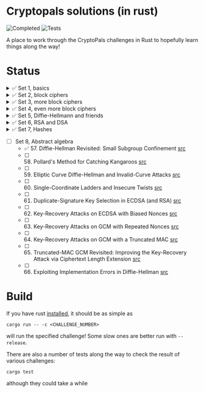 # Cryptopals solutions (in rust)

![Completed](https://img.shields.io/github/v/tag/tveness/cryptopals?label=completed%20to%20challenge&style=for-the-badge)
![Tests](https://img.shields.io/github/actions/workflow/status/tveness/cryptopals/rust.yml?label=Tests&style=for-the-badge)

A place to work through the CryptoPals challenges in Rust to hopefully learn things along the way!

# Status

<details>
<summary>✅ Set 1, basics</summary>

- ✅ 1. Convert hex to base64 [src](src/set1/challenge01.rs)
- ✅ 2. Fixed XOR [src](src/set1/challenge02.rs)
- ✅ 3. Single-byte XOR cipher [src](src/set1/challenge03.rs)
- ✅ 4. Detect single-character XOR [src](src/set1/challenge04.rs)
- ✅ 5. Implement repeating-key XOR [src](src/set1/challenge05.rs)
- ✅ 6. Break repeating-key XOR [src](src/set1/challenge06.rs)
- ✅ 7. AES in ECB mode [src](src/set1/challenge07.rs)
- ✅ 8. Detect AES in ECB mode [src](src/set1/challenge08.rs)

</details>
<details>
<summary>✅ Set 2, block ciphers</summary>

- ✅ 9. Implement PKCS#7 padding [src](src/set2/challenge09.rs)
- ✅ 10. Implement CBC mode [src](src/set2/challenge10.rs)
- ✅ 11. An ECB/CBC detection oracle [src](src/set2/challenge11.rs)
- ✅ 12. Byte-at-a-time ECB decryption (Simple) [src](src/set2/challenge12.rs)
- ✅ 13. ECB cut-and-paste [src](src/set2/challenge13.rs)
- ✅ 14. Byte-at-a-time ECB decryption (Harder) [src](src/set2/challenge14.rs)
- ✅ 15. PKCS#7 padding validation [src](src/set2/challenge15.rs)
- ✅ 16. CBC bitflipping attacks [src](src/set2/challenge16.rs)
</details>
<details>
<summary>✅ Set 3, more block ciphers</summary>

- ✅ 17. The CBC padding oracle [src](src/set3/challenge17.rs)
- ✅ 18. Implement CTR, the stream cipher mode [src](src/set3/challenge18.rs)
- ✅ 19. Break fixed-nonce CTR mode using substitutions [src](src/set3/challenge19.rs)
- ✅ 20. Break fixed-nonce CTR statistically [src](src/set3/challenge20.rs)
- ✅ 21. Implement the MT19937 Mersenne Twister RNG [src](src/set3/challenge21.rs)
- ✅ 22. Crack an MT19937 seed [src](src/set3/challenge22.rs)
- ✅ 23. Clone an MT19937 RNG from its output [src](src/set3/challenge23.rs)
- ✅ 24. Create the MT19937 stream cipher and break it [src](src/set3/challenge24.rs)
</details>
<details>
<summary>✅ Set 4, even more block ciphers</summary>

- ✅ 25. Break "random access read/write" AES CTR [src](src/set4/challenge25.rs)
- ✅ 26. CTR bitflipping [src](src/set4/challenge26.rs)
- ✅ 27. Recover the key from CBC with IV=Key [src](src/set4/challenge27.rs)
- ✅ 28. Implement a SHA-1 keyed MAC [src](src/set4/challenge28.rs)
- ✅ 29. Break a SHA-1 keyed MAC using length extension [src](src/set4/challenge29.rs)
- ✅ 30. Break an MD4 keyed MAC using length extension [src](src/set4/challenge30.rs)
- ✅ 31. Implement and break HMAC-SHA1 with an artificial timing leak [src](src/set4/challenge31.rs)
- ✅ 32. Break HMAC-SHA1 with a slightly less artificial timing leak [src](src/set4/challenge32.rs)
</details>
<details>
<summary>✅ Set 5, Diffie-Hellmann and friends</summary>

- ✅ 33. Implement Diffie-Hellman [src](src/set5/challenge33.rs)
- ✅ 34. Implement a MITM key-fixing attack on Diffie-Hellman with parameter
  injection [src](src/set5/challenge34.rs)
- ✅ 35. Implement DH with negotiated groups, and break with malicious "g"
  parameters [src](src/set5/challenge35.rs)
- ✅ 36. Implement Secure Remote Password (SRP) [src](src/set5/challenge36.rs)
- ✅ 37. Break SRP with a zero key [src](src/set5/challenge37.rs)
- ✅ 38. Offline dictionary attack on simplified SRP [src](src/set5/challenge38.rs)
- ✅ 39. Implement RSA [src](src/set5/challenge39.rs)
- ✅ 40. Implement an E=3 RSA Broadcast attack [src](src/set5/challenge40.rs)
</details>
<details>
<summary>✅ Set 6, RSA and DSA </summary>

- ✅ 41. Implement unpadded message recovery oracle [src](src/set6/challenge41.rs)
- ✅ 42. Bleichenbacher's e=3 RSA Attack [src](src/set6/challenge42.rs)
- ✅ 43. DSA key recovery from nonce [src](src/set6/challenge43.rs)
- ✅ 44. DSA nonce recovery from repeated nonce [src](src/set6/challenge44.rs)
- ✅ 45. DSA parameter tampering [src](src/set6/challenge45.rs)
- ✅ 46. RSA parity oracle [src](src/set6/challenge46.rs)
- ✅ 47. Bleichenbacher's PKCS 1.5 Padding Oracle (Simple Case) [src](src/set6/challenge47.rs)
- ✅ 48. Bleichenbacher's PKCS 1.5 Padding Oracle (Complete Case) [src](src/set6/challenge48.rs)
</details>

<details>
<summary>✅ Set 7, Hashes</summary>

- ✅ 49. CBC-MAC Message Forgery [src](src/set7/challenge49.rs)
- ✅ 50. Hashing with CBC-MAC [src](src/set7/challenge50.rs)
- ✅ 51. Compression Ratio Side-Channel Attacks [src](src/set7/challenge51.rs)
- ✅ 52. Iterated Hash Function Multicollisions [src](src/set7/challenge52.rs)
- ✅ 53. Kelsey and Schneier's Expandable Messages [src](src/set7/challenge53.rs)
- ✅ 54. Kelsey and Kohno's Nostradamus Attack [src](src/set7/challenge54.rs)
- ✅ 55. MD4 Collisions [src](src/set7/challenge55.rs)
- ✅ 56. RC4 Single-Byte Biases [src](src/set7/challenge56.rs)
</details>

- [ ] Set 8, Abstract algebra
  - ✅ 57. Diffie-Hellman Revisited: Small Subgroup Confinement [src](src/set8/challenge57.rs)
  - [ ] 58. Pollard's Method for Catching Kangaroos [src](src/set8/challenge58.rs)
  - [ ] 59. Elliptic Curve Diffie-Hellman and Invalid-Curve Attacks [src](src/set8/challenge59.rs)
  - [ ] 60. Single-Coordinate Ladders and Insecure Twists [src](src/set8/challenge60.rs)
  - [ ] 61. Duplicate-Signature Key Selection in ECDSA (and RSA) [src](src/set8/challenge61.rs)
  - [ ] 62. Key-Recovery Attacks on ECDSA with Biased Nonces [src](src/set8/challenge62.rs)
  - [ ] 63. Key-Recovery Attacks on GCM with Repeated Nonces [src](src/set8/challenge63.rs)
  - [ ] 64. Key-Recovery Attacks on GCM with a Truncated MAC [src](src/set8/challenge64.rs)
  - [ ] 65. Truncated-MAC GCM Revisited: Improving the Key-Recovery Attack via Ciphertext Length Extension [src](src/set8/challenge65.rs)
  - [ ] 66. Exploiting Implementation Errors in Diffie-Hellman [src](src/set8/challenge66.rs)

# Build

If you have rust [installed](https://rustup.rs/), it should be as simple as

```
cargo run -- -c <CHALLENGE_NUMBER>
```

will run the specified challenge! Some slow ones are better run with `--release`.

There are also a number of tests along the way to check the result of
various challenges:

```
cargo test
```

although they could take a while
